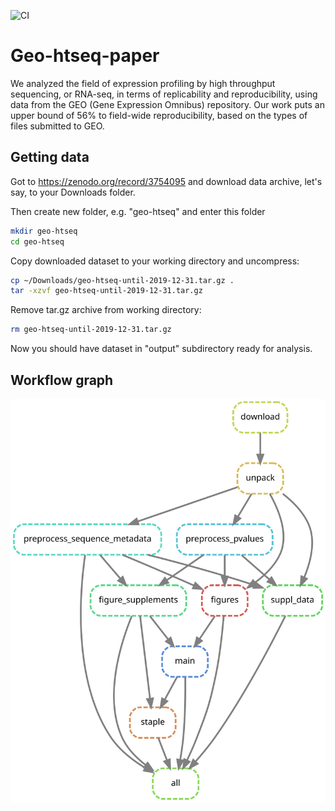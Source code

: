 ![CI](https://github.com/tpall/geo-htseq-paper/workflows/CI/badge.svg)

# Geo-htseq-paper

We analyzed the field of expression profiling by high throughput sequencing, or RNA-seq, in terms of replicability and reproducibility, using data from the GEO (Gene Expression Omnibus) repository. Our work puts an upper bound of 56% to field-wide reproducibility, based on the types of files submitted to GEO. 

## Getting data

Got to <https://zenodo.org/record/3754095> and download data archive, let's say, to your Downloads folder. 

Then create new folder, e.g. "geo-htseq" and enter this folder

```bash
mkdir geo-htseq
cd geo-htseq
```

Copy downloaded dataset to your working directory and uncompress:

```bash
cp ~/Downloads/geo-htseq-until-2019-12-31.tar.gz .
tar -xzvf geo-htseq-until-2019-12-31.tar.gz
```

Remove tar.gz archive from working directory:

```bash
rm geo-htseq-until-2019-12-31.tar.gz
```

Now you should have dataset in "output" subdirectory ready for analysis.

## Workflow graph

![rulegraph](images/rulegraph.svg)

